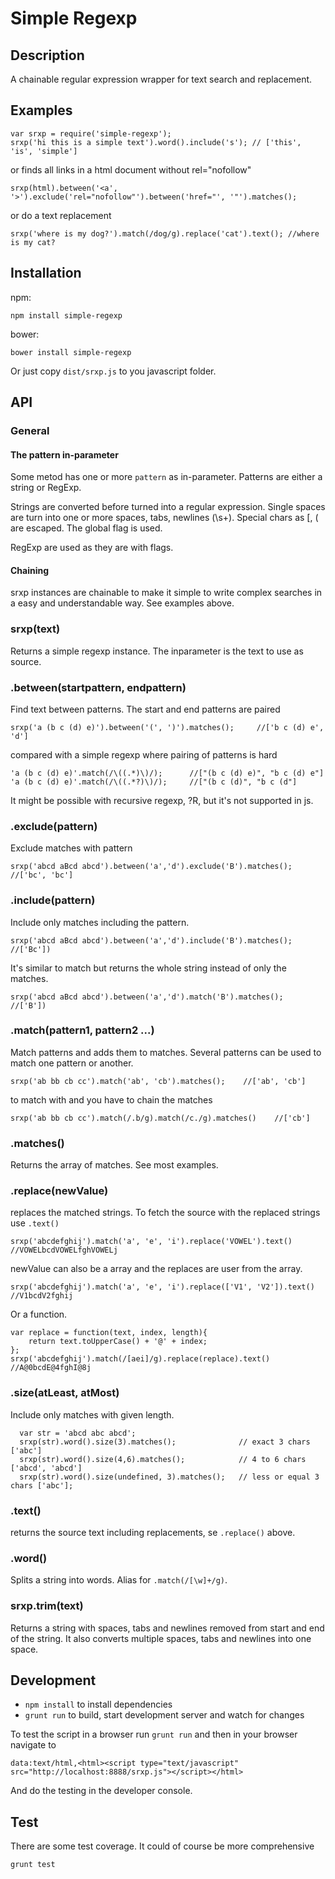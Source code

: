 # Simple Regexp

## Description

A chainable regular expression wrapper for text search and replacement.

## Examples
    
    var srxp = require('simple-regexp'); 
    srxp('hi this is a simple text').word().include('s'); // ['this', 'is', 'simple']
    
or finds all links in a html document without rel="nofollow"
    
    srxp(html).between('<a', '>').exclude('rel="nofollow"').between('href="', '"').matches();
    
or do a text replacement

    srxp('where is my dog?').match(/dog/g).replace('cat').text(); //where is my cat?

## Installation

npm:

    npm install simple-regexp

bower:

    bower install simple-regexp

Or just copy `dist/srxp.js` to you javascript folder.


## API

### General
#### The pattern in-parameter

Some metod has one or more `pattern` as in-parameter. Patterns are either a string or RegExp. 

Strings are converted before turned into a regular expression. Single spaces are turn into one or more spaces, tabs, newlines (\s+). Special chars as [, ( are escaped. The global flag is used. 

RegExp are used as they are with flags.  

#### Chaining
srxp instances are chainable to make it simple to write complex searches in a easy and understandable way. See examples above.

### srxp(text)                        

Returns a simple regexp instance. The inparameter is the text to use as source. 
    
### .between(startpattern, endpattern)

Find text between patterns. The start and end patterns are paired 

    srxp('a (b c (d) e)').between('(', ')').matches();     //['b c (d) e', 'd']
    
compared with a simple regexp where pairing of patterns is hard

    'a (b c (d) e)'.match(/\((.*)\)/);      //["(b c (d) e)", "b c (d) e"]
    'a (b c (d) e)'.match(/\((.*?)\)/);     //["(b c (d)", "b c (d"]
    
It might be possible with recursive regexp, ?R, but it's not supported in js. 

### .exclude(pattern)

Exclude matches with pattern

    srxp('abcd aBcd abcd').between('a','d').exclude('B').matches();  //['bc', 'bc']

### .include(pattern)

Include only matches including the pattern. 

    srxp('abcd aBcd abcd').between('a','d').include('B').matches();     //['Bc'])
   
It's similar to match but returns the whole string instead of only the matches. 

    srxp('abcd aBcd abcd').between('a','d').match('B').matches();     //['B'])

### .match(pattern1, pattern2 ...)

Match patterns and adds them to matches. Several patterns can be used to match one pattern or another. 

    srxp('ab bb cb cc').match('ab', 'cb').matches();    //['ab', 'cb']
    
to match with and you have to chain the matches

    srxp('ab bb cb cc').match(/.b/g).match(/c./g).matches()    //['cb']
    
### .matches()

Returns the array of matches. See most examples. 

### .replace(newValue)

replaces the matched strings. To fetch the source with the replaced strings use `.text()`
    
    srxp('abcdefghij').match('a', 'e', 'i').replace('VOWEL').text() //VOWELbcdVOWELfghVOWELj

newValue can also be a array and the replaces are user from the array. 

    srxp('abcdefghij').match('a', 'e', 'i').replace(['V1', 'V2']).text() //V1bcdV2fghij
    
Or a function. 

    var replace = function(text, index, length){
        return text.toUpperCase() + '@' + index;
    };
    srxp('abcdefghij').match(/[aei]/g).replace(replace).text() //A@0bcdE@4fghI@8j

### .size(atLeast, atMost)

Include only matches with given length. 

      var str = 'abcd abc abcd';
      srxp(str).word().size(3).matches();              // exact 3 chars ['abc']
      srxp(str).word().size(4,6).matches();            // 4 to 6 chars ['abcd', 'abcd']
      srxp(str).word().size(undefined, 3).matches();   // less or equal 3 chars ['abc'];
      
### .text()

returns the source text including replacements, se `.replace()` above.

### .word()

Splits a string into words. Alias for `.match(/[\w]+/g)`. 

### srxp.trim(text)

Returns a string with spaces, tabs and newlines removed from start and end of the string.  It also converts multiple spaces, tabs and newlines into one space. 

## Development

- `npm install` to install dependencies
- `grunt run` to build, start development server and watch for changes

To test the script in a browser run `grunt run` and then in your browser navigate to 
    
    data:text/html,<html><script type="text/javascript" src="http://localhost:8888/srxp.js"></script></html>
   
And do the testing in the developer console.

## Test

There are some test coverage. It could of course be more comprehensive

    grunt test
      



